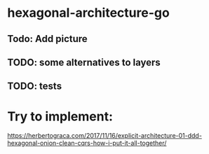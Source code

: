 # hexagonal-architecture-go

## Todo: Add picture
## TODO: some alternatives to layers
## TODO: tests

# Try to implement:
https://herbertograca.com/2017/11/16/explicit-architecture-01-ddd-hexagonal-onion-clean-cqrs-how-i-put-it-all-together/